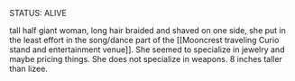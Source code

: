 STATUS: ALIVE

tall half giant woman, long hair braided and shaved on one side, she put in the least effort in the song/dance part of the [[Mooncrest traveling Curio stand and entertainment venue]]. She seemed to specialize in jewelry and maybe pricing things. She does not specialize in weapons. 8 inches taller than lizee. 